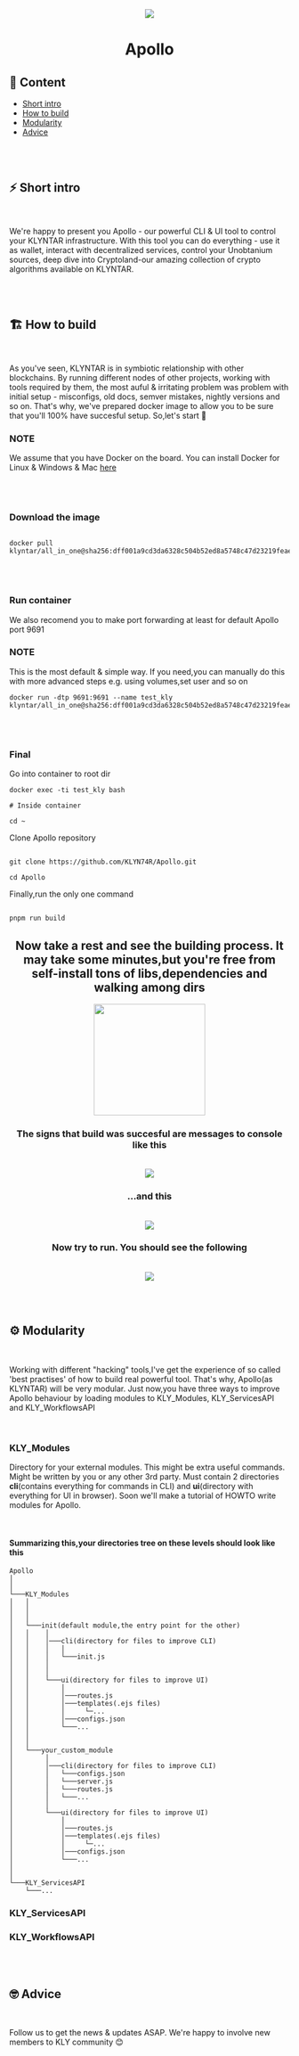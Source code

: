 
<div align="center">

<img src="https://user-images.githubusercontent.com/53381472/174458851-d6cbe7cd-3696-48ef-8839-975f061e393f.png">

# <b>Apollo</b>

</div>

## 📖 Content

  - [Short intro <a name = "intro"></a>](#intro)
  - [How to build <a name = "build"></a>](#build)
  - [Modularity <a name = "modularity"></a>](#modularity)
  - [Advice <a name = "advice"></a>](#advice)

<br/><br/>

## ⚡ Short intro <a name = "intro"></a>
<br/>
<p>
We're happy to present you Apollo - our powerful CLI & UI tool to control your KLYNTAR infrastructure. With this tool you can do everything - use it as wallet, interact with decentralized services, control your Unobtanium sources, deep dive into Cryptoland-our amazing collection of crypto algorithms available on KLYNTAR.
</p>

<br/><br/>

## 🏗️ How to build <a name = "build"></a>

<br/>

<p>
As you've seen, KLYNTAR is in symbiotic relationship with other blockchains. By running different nodes of other projects, working with tools required by them, the most auful & irritating problem was problem with initial setup - misconfigs, old docs, semver mistakes, nightly versions and so on. That's why, we've prepared docker image to allow you to be sure that you'll 100% have succesful setup. So,let's start 🚀

### <b>NOTE</b>
We assume that you have Docker on the board. You can install Docker for Linux & Windows & Mac <a href="https://docs.docker.com/engine/install/">here</a>

<br/><br/>

### <b>Download the image</b>

```shell

docker pull klyntar/all_in_one@sha256:dff001a9cd3da6328c504b52ed8a5748c47d23219feae220930dac1c1981cfe7

```

<br/><br/>

### <b>Run container</b>

<p>We also recomend you to make port forwarding at least for default Apollo port 9691</p>

### <b>NOTE</b>
This is the most default & simple way. If you need,you can manually do this with more advanced steps e.g. using volumes,set user and so on


```shell
docker run -dtp 9691:9691 --name test_kly klyntar/all_in_one@sha256:dff001a9cd3da6328c504b52ed8a5748c47d23219feae220930dac1c1981cfe7
```

<br/><br/>

### <b>Final</b>

Go into container to root dir

```shell
docker exec -ti test_kly bash

# Inside container

cd ~

```

Clone Apollo repository
```shell

git clone https://github.com/KLYN74R/Apollo.git

cd Apollo

```

Finally,run the only one command
```shell

pnpm run build

```

<div align="center">

  ## <b>Now take a rest and see the building process. It may take some minutes,but you're free from self-install tons of libs,dependencies and walking among dirs</b>

  <img src="https://i.pinimg.com/originals/d0/63/09/d063096ba4e07795c1bdf98572cb79a8.gif" style="height:200px;width:auto;">


<br/>

### The signs that build was succesful are messages to console like this
<br/>

  <img src="https://2131090630-files.gitbook.io/~/files/v0/b/gitbook-x-prod.appspot.com/o/spaces%2FphIHWZY173DpNXBbDjVg%2Fuploads%2FdewG1SQftz0ndvmG4fNa%2Fimage.png?alt=media&token=ad2710a7-0fd1-43cb-ad80-62e78badb989">

<br/>

### ...and this
<br/>

<img src="https://2131090630-files.gitbook.io/~/files/v0/b/gitbook-x-prod.appspot.com/o/spaces%2FphIHWZY173DpNXBbDjVg%2Fuploads%2FL3RavrjoA7nktQKFfV3i%2Fphoto_2022-06-04_11-55-04.jpg?alt=media&token=6363785e-a243-4f98-80ca-5ee83b97da87">
<br/>

### Now try to run. You should see the following
<br/>
<img src="https://user-images.githubusercontent.com/53381472/174460136-49cbf58b-fe08-4952-81b2-3b6e13d96444.jpg">
<br/>

</div>



<br/><br/>

## ⚙️ Modularity <a name = "modularity"></a>
<br/>
<p>

Working with different "hacking" tools,I've get the experience of so called 'best practises' of how to build real powerful tool. That's why, Apollo(as KLYNTAR) will be very modular. Just now,you have three ways to improve Apollo behaviour by loading modules to KLY_Modules, KLY_ServicesAPI and KLY_WorkflowsAPI

<br/>

### <b>KLY_Modules</b>

Directory for your external modules. This might be extra useful commands. Might be written by you or any other 3rd party. Must contain 2 directories <b>cli</b>(contains everything for commands in CLI) and <b>ui</b>(directory with everything for UI in browser). Soon we'll make a tutorial of HOWTO write modules for Apollo.

<br/>

#### <b>Summarizing this,your directories tree on these levels should look like this</b>


```
Apollo
│     
│   
└───KLY_Modules
│   │   
│   │
│   │   
│   └───init(default module,the entry point for the other)
│   │    │   
│   │    │───cli(directory for files to improve CLI)
│   │    │   │
│   │    │   └───init.js
│   │    │   
│   │    │
│   │    └───ui(directory for files to improve UI)
│   │        │
│   │        │───routes.js
│   │        │───templates(.ejs files)
│   │        │     └─...
│   │        │───configs.json
│   │        └───...
│   │   
│   │
│   └───your_custom_module
│        │   
│        │───cli(directory for files to improve CLI)
│        │   └───configs.json
│        │   └───server.js
│        │   └───routes.js
│        │   └───...
│        │
│        └───ui(directory for files to improve UI)
│            │
│            │───routes.js
│            │───templates(.ejs files)
│            │     └─...
│            │───configs.json
│            └───...
│
│
└───KLY_ServicesAPI
    └───...

```

### <b>KLY_ServicesAPI</b>

### <b>KLY_WorkflowsAPI</b>


</p>

<br/><br/>

## 🤓 Advice <a name = "advice"></a>
<br/>
<p>
Follow us to get the news & updates ASAP. We're happy to involve new members to KLY community 😊
</p>